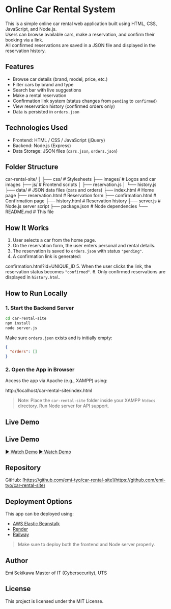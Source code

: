 # Online Car Rental System

This is a simple online car rental web application built using HTML, CSS, JavaScript, and Node.js.  
Users can browse available cars, make a reservation, and confirm their booking via a link.  
All confirmed reservations are saved in a JSON file and displayed in the reservation history.


## Features

- Browse car details (brand, model, price, etc.)
- Filter cars by brand and type
- Search bar with live suggestions
- Make a rental reservation
- Confirmation link system (status changes from `pending` to `confirmed`)
- View reservation history (confirmed orders only)
- Data is persisted in `orders.json`


## Technologies Used

- Frontend: HTML / CSS / JavaScript (jQuery)
- Backend: Node.js (Express)
- Data Storage: JSON files (`cars.json`, `orders.json`)


## Folder Structure

car-rental-site/
│
├── css/                  # Stylesheets
├── images/               # Logos and car images
├── js/                   # Frontend scripts
│   ├── reservation.js
│   └── history.js
├── data/                 # JSON data files (cars and orders)
├── index.html            # Home page
├── reservation.html      # Reservation form
├── confirmation.html     # Confirmation page
├── history.html          # Reservation history
├── server.js             # Node.js server script
├── package.json          # Node dependencies
└── README.md             # This file


## How It Works

1. User selects a car from the home page.
2. On the reservation form, the user enters personal and rental details.
3. The reservation is saved to `orders.json` with status `"pending"`.
4. A confirmation link is generated:

confirmation.html?id=UNIQUE\_ID
5. When the user clicks the link, the reservation status becomes `"confirmed"`.
6. Only confirmed reservations are displayed in `history.html`.


## How to Run Locally

### 1. Start the Backend Server

```bash
cd car-rental-site
npm install
node server.js
````

Make sure `orders.json` exists and is initially empty:

```json
{
  "orders": []
}
```

### 2. Open the App in Browser

Access the app via Apache (e.g., XAMPP) using:

http://localhost/car-rental-site/index.html


> Note: Place the `car-rental-site` folder inside your XAMPP `htdocs` directory. Run Node server for API support.


## Live Demo

## Live Demo

[▶ Watch Demo](assets/demo.mp4)
[▶ Watch Demo](https://github.com/emi-tyo/car-rental-site/blob/main/assets/demo.mp4)


## Repository

GitHub: [https://github.com/emi-tyo/car-rental-site](https://github.com/emi-tyo/car-rental-site)


## Deployment Options

This app can be deployed using:

* [AWS Elastic Beanstalk](https://aws.amazon.com/elasticbeanstalk/)
* [Render](https://render.com/)
* [Railway](https://railway.app/)

> Make sure to deploy both the frontend and Node server properly.


## Author
Emi Sekikawa
Master of IT (Cybersecurity), UTS


## License

This project is licensed under the MIT License.
